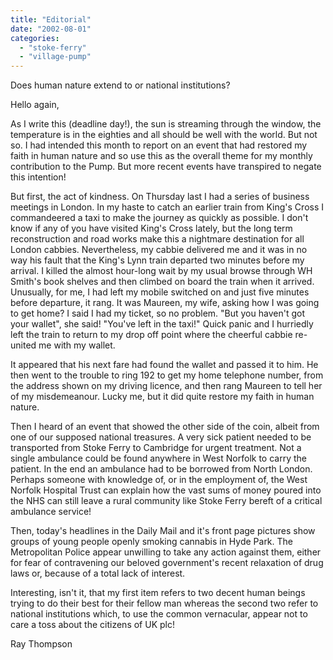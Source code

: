 ```yaml
---
title: "Editorial"
date: "2002-08-01"
categories: 
  - "stoke-ferry"
  - "village-pump"
---
```


Does human nature extend to or national institutions?

Hello again,

As I write this (deadline day!), the sun is streaming through the window, the temperature is in the eighties and all should be well with the world. But not so. I had intended this month to report on an event that had restored my faith in human nature and so use this as the overall theme for my monthly contribution to the Pump. But more recent events have transpired to negate this intention!

But first, the act of kindness. On Thursday last I had a series of business meetings in London. In my haste to catch an earlier train from King's Cross I commandeered a taxi to make the journey as quickly as possible. I don't know if any of you have visited King's Cross lately, but the long term reconstruction and road works make this a nightmare destination for all London cabbies. Nevertheless, my cabbie delivered me and it was in no way his fault that the King's Lynn train departed two minutes before my arrival. I killed the almost hour-long wait by my usual browse through WH Smith's book shelves and then climbed on board the train when it arrived. Unusually, for me, I had left my mobile switched on and just five minutes before departure, it rang. It was Maureen, my wife, asking how I was going to get home? I said I had my ticket, so no problem. "But you haven't got your wallet", she said! "You've left in the taxi!" Quick panic and I hurriedly left the train to return to my drop off point where the cheerful cabbie re-united me with my wallet.

It appeared that his next fare had found the wallet and passed it to him. He then went to the trouble to ring 192 to get my home telephone number, from the address shown on my driving licence, and then rang Maureen to tell her of my misdemeanour. Lucky me, but it did quite restore my faith in human nature.

Then I heard of an event that showed the other side of the coin, albeit from one of our supposed national treasures. A very sick patient needed to be transported from Stoke Ferry to Cambridge for urgent treatment. Not a single ambulance could be found anywhere in West Norfolk to carry the patient. In the end an ambulance had to be borrowed from North London. Perhaps someone with knowledge of, or in the employment of, the West Norfolk Hospital Trust can explain how the vast sums of money poured into the NHS can still leave a rural community like Stoke Ferry bereft of a critical ambulance service!

Then, today's headlines in the Daily Mail and it's front page pictures show groups of young people openly smoking cannabis in Hyde Park. The Metropolitan Police appear unwilling to take any action against them, either for fear of contravening our beloved government's recent relaxation of drug laws or, because of a total lack of interest.

Interesting, isn't it, that my first item refers to two decent human beings trying to do their best for their fellow man whereas the second two refer to national institutions which, to use the common vernacular, appear not to care a toss about the citizens of UK plc!

Ray Thompson
